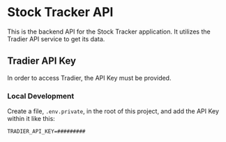 # Stock Tracker API

This is the backend API for the Stock Tracker application. It utilizes the Tradier API service to get its data.

## Tradier API Key

In order to access Tradier, the API Key must be provided.

### Local Development

Create a file, `.env.private`, in the root of this project, and add the API Key within it like this:

```
TRADIER_API_KEY=#########
```
